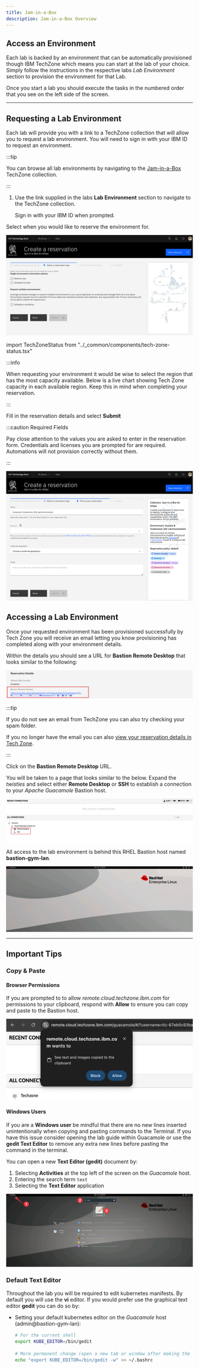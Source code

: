 ```yaml
---
title: Jam-in-a-Box
description: Jam-in-a-Box Overview
---
```


## Access an Environment

Each lab is backed by an environment that can be automatically provisioned
though IBM TechZone which means you can start at the lab of your choice. Simply
follow the instructions in the respective labs _Lab Environment_ section to
provision the environment for that Lab.

Once you start a lab you should execute the tasks in the numbered order that you
see on the left side of the screen.

---

## Requesting a Lab Environment

Each lab will provide you with a link to a TechZone collection that will allow
you to request a lab environment. You will need to sign in with your IBM ID to
request an environment.

:::tip

You can browse all lab environments by navigating to the
[Jam-in-a-Box](https://techzone.ibm.com/collection/jam-in-a-box-for-aiops)
TechZone collection.

:::

1. Use the link supplied in the labs **Lab Environment** section to navigate to
   the TechZone collection.

   Sign in with your IBM ID when prompted.

Select when you would like to reserve the environment for.

![reserve-env-schedule](../_common/images/reserve-env-schedule.png)

import TechZoneStatus from "../\_common/components/tech-zone-status.tsx"

:::info

When requesting your environment it would be wise to select the region that has
the most capacity available. Below is a live chart showing Tech Zone capacity in
each available region. Keep this in mind when completing your reservation.

<TechZoneStatus />

:::

Fill in the reservation details and select **Submit**

:::caution Required Fields

Pay close attention to the values you are asked to enter in the reservation
form. Credentials and licenses you are prompted for are required. Automations
will not provision correctly without them.

:::

![create-reservation](../_common/images/create-reservation.png)

## Accessing a Lab Environment

Once your requested environment has been provisioned successfully by Tech Zone
you will receive an email letting you know provisioning has completed along with
your environment details.

Within the details you should see a URL for **Bastion Remote Desktop** that looks similar
to the following:

![bastion-url](./images/bastion-url.png)

:::tip

If you do not see an email from TechZone you can also try checking your spam
folder.

If you no longer have the email you can also
[view your reservation details in Tech Zone](https://techzone.ibm.com/my/reservations).

:::

Click on the **Bastion Remote Desktop** URL.

You will be taken to a page that looks similar to the below. Expand the
_twisties_ and select either **Remote Desktop** or **SSH** to establish a connection to your
_Apache Guacamole_ Bastion host.

![access-guacamole](../_common/images/access-guacamole.png)

All access to the lab environment is behind this RHEL Bastion host named
**bastion-gym-lan**.

![guacamole](../_common/images/guacamole.png)

---

## Important Tips

### Copy & Paste

#### Browser Permissions

If you are prompted to to allow _remote.cloud.techzone.ibm.com_ for permissions to your clipboard, respond with **Allow** to ensure you can copy and paste to the Bastion host.

![allow-clipboard](images/allow-clipboard.png)

#### Windows Users

If you are a **Windows user** be mindful that there are no new lines inserted
unintentionally when copying and pasting commands to the Terminal. If you have
this issue consider opening the lab guide within Guacamole or use the **gedit
Text Editor** to remove any extra new lines before pasting the command in the
terminal.

You can open a new **Text Editor (gedit)** document by:

1. Selecting **Activities** at the top left of the screen on the _Guacamole_
   host.
1. Entering the search term `text`
1. Selecting the **Text Editor** application

![](images/open-text-edit.png)

### Default Text Editor

Throughout the lab you will be required to edit kubernetes manifests. By default
you will use the **vi** editor. If you would prefer use the graphical text
editor **gedit** you can do so by:

- Setting your default kubernetes editor on the _Guacamole_ host
  (admin@bastion-gym-lan):

  ```sh
  # For the current shell
  export KUBE_EDITOR=/bin/gedit

  # More permanent change (open a new tab or window after making the change)
  echo "export KUBE_EDITOR=/bin/gedit -w" >> ~/.bashrc
  ```

<!-- ## Troubleshooting -->
